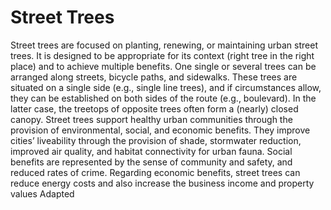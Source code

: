 # Street Trees
Street trees are focused on planting, renewing, or maintaining urban street trees. It is designed to be appropriate for its context (right tree in the right place) and to achieve multiple benefits. One single or several trees can be arranged along streets, bicycle paths, and sidewalks. These trees are situated on a single side (e.g., single line trees), and if circumstances allow, they can be established on both sides of the route (e.g., boulevard). In the latter case, the treetops of opposite trees often form a (nearly) closed canopy. Street trees support healthy urban communities through the provision of environmental, social, and economic benefits. They improve cities’ liveability through the provision of shade, stormwater reduction, improved air quality, and habitat connectivity for urban fauna. Social benefits are represented by the sense of community and safety, and reduced rates of crime. Regarding economic benefits, street trees can reduce energy costs and also increase the business income and property values Adapted
